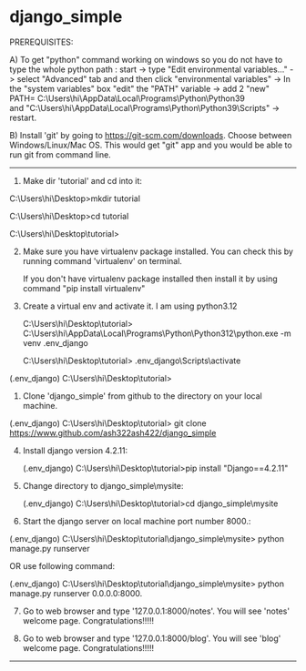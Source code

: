 # django_simple
 PREREQUISITES:

A) To get "python" command working on windows so you  do not have to type the whole python path :
   start -> type "Edit environmental variables..." -> select "Advanced" tab and and
   then click "environmental variables" -> In the "system variables" box "edit" the "PATH" variable -> 
   add 2 "new" PATH= C:\Users\hi\AppData\Local\Programs\Python\Python39\
   and "C:\Users\hi\AppData\Local\Programs\Python\Python39\Scripts\" -> restart.
   
   B) Install 'git' by going to https://git-scm.com/downloads. Choose between Windows/Linux/Mac OS.
   This would get "git" app and you  would be  able to run git from command line.
*****************************************************************************************

1) Make dir 'tutorial' and cd into it:

C:\Users\hi\Desktop>mkdir tutorial

C:\Users\hi\Desktop>cd tutorial

C:\Users\hi\Desktop\tutorial>

2) Make sure you have virtualenv package installed. You can check this by running command 'virtualenv' on terminal.
   
   If you don't have virtualenv package installed then install it by using command "pip install virtualenv"

3) Create a virtual env and activate it. I am using python3.12
   
   C:\Users\hi\Desktop\tutorial> C:\Users\hi\AppData\Local\Programs\Python\Python312\python.exe -m venv .env_django

   C:\Users\hi\Desktop\tutorial> .env_django\Scripts\activate

(.env_django) C:\Users\hi\Desktop\tutorial>

1) Clone 'django_simple' from github to the directory on your local machine.

(.env_django) C:\Users\hi\Desktop\tutorial> git clone https://www.github.com/ash322ash422/django_simple


4) Install django version 4.2.11:
   
   (.env_django) C:\Users\hi\Desktop\tutorial>pip install "Django==4.2.11"

5) Change directory to django_simple\mysite:
   
   (.env_django) C:\Users\hi\Desktop\tutorial>cd django_simple\mysite


6) Start the django server on local machine port number 8000.:
   
  (.env_django) C:\Users\hi\Desktop\tutorial\django_simple\mysite> python manage.py runserver 
  
  OR use following command:

  (.env_django) C:\Users\hi\Desktop\tutorial\django_simple\mysite> python manage.py runserver 0.0.0.0:8000.
  
  
7)  Go to web browser and type '127.0.0.1:8000/notes'. You will see 'notes' welcome page. Congratulations!!!!!
   
8) Go to web browser and type '127.0.0.1:8000/blog'.  You will see 'blog' welcome page.  Congratulations!!!!!

***************************************************************************


